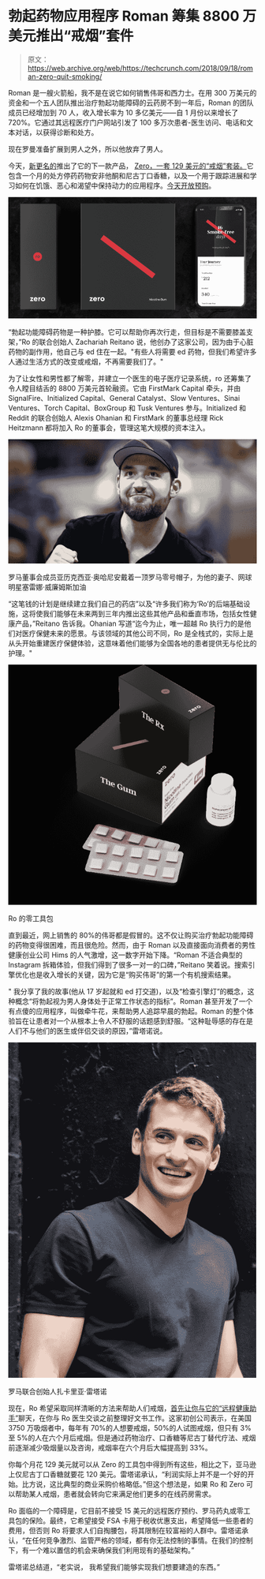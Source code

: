 # 勃起药物应用程序 Roman 筹集 8800 万美元推出“戒烟”套件 

> 原文：<https://web.archive.org/web/https://techcrunch.com/2018/09/18/roman-zero-quit-smoking/>

Roman 是一艘火箭船，我不是在说它如何销售伟哥和西力士。在用 300 万美元的资金和一个五人团队推出治疗勃起功能障碍的云药房不到一年后，Roman 的团队成员已经增加到 70 人，收入增长率为 10 多亿美元——自 1 月份以来增长了 720%。它通过其远程医疗门户网站引发了 100 多万次患者-医生访问、电话和文本对话，以获得诊断和处方。

现在罗曼准备扩展到男人之外，所以他放弃了男人。

今天，[新更名的](https://web.archive.org/web/20221210065936/https://ro.co/)推出了它的下一款产品， [Zero，一套 129 美元的“戒烟”套装。](https://web.archive.org/web/20221210065936/https://quitwithzero.com/)它包含一个月的处方停药药物安非他酮和尼古丁口香糖，以及一个用于跟踪进展和学习如何在饥饿、恶心和渴望中保持动力的应用程序。[今天开放预购](https://web.archive.org/web/20221210065936/https://quitwithzero.com/)。

![](img/2d2b383e8a6f342a0484046c835efbd0.png)

“勃起功能障碍药物是一种护膝。它可以帮助你再次行走，但目标是不需要膝盖支架，”Ro 的联合创始人 Zachariah Reitano 说，他创办了这家公司，因为由于心脏药物的副作用，他自己与 ed 住在一起。"有些人将需要 ed 药物，但我们希望许多人通过生活方式的改变或戒烟，不再需要我们了。"

为了让女性和男性都了解零，并建立一个医生的电子医疗记录系统，ro 还筹集了令人瞠目结舌的 8800 万美元首轮融资。它由 FirstMark Capital 牵头，并由 SignalFire、Initialized Capital、General Catalyst、Slow Ventures、Sinai Ventures、Torch Capital、BoxGroup 和 Tusk Ventures 参与。Initialized 和 Reddit 的联合创始人 Alexis Ohanian 和 FirstMark 的董事总经理 Rick Heitzmann 都将加入 Ro 的董事会，管理这笔大规模的资本注入。

![](img/c081bc69c794733ff189b21212a75933.png)

罗马董事会成员亚历克西亚·奥哈尼安戴着一顶罗马零号帽子，为他的妻子、网球明星塞雷娜·威廉姆斯加油

“这笔钱的计划是继续建立我们自己的药店”以及“许多我们称为‘Ro’的后端基础设施，这将使我们能够在未来两到三年内推出这些其他产品和垂直市场，包括女性健康产品，”Reitano 告诉我。Ohanian 写道“迄今为止，唯一超越 Ro 执行力的是他们对医疗保健未来的愿景。与该领域的其他公司不同，Ro 是全栈式的，实际上是从头开始重建医疗保健体验，这意味着他们能够为全国各地的患者提供无与伦比的护理。"

![](img/590856c247facea3e5dcacea56828547.png)

Ro 的零工具包

直到最近，网上销售的 80%的伟哥都是假冒的。这不仅让购买治疗勃起功能障碍的药物变得很困难，而且很危险。然而，由于 Roman 以及直接面向消费者的男性健康创业公司 Hims 的人气激增，这一数字开始下降。“Roman 不适合典型的 Instagram 拆箱体验，但我们得到了很多一对一的口碑，”Reitano 笑着说。搜索引擎优化也是收入增长的关键，因为它是“购买伟哥”的第一个有机搜索结果。

" 我分享了我的故事(他从 17 岁起就和 ed 打交道)，以及“检查引擎灯”的概念，这种概念“将勃起视为男人身体处于正常工作状态的指标”。Roman 甚至开发了一个有点傻的应用程序，叫做牵牛花，来帮助男人追踪早晨的勃起。Roman 的整个体验旨在让患者对一个从根本上令人不舒服的话题感到舒服。“这种耻辱感的存在是人们不与他们的医生或伴侣交谈的原因，”雷塔诺说。

![](img/826afad72c2d1f8b8f055f32149030fd.png)

罗马联合创始人扎卡里亚·雷塔诺

现在，Ro 希望采取同样清晰的方法来帮助人们戒烟，[首先让你与它的“远程健康助手”](https://web.archive.org/web/20221210065936/https://start.ro.co/zero/smoking/)聊天，在你与 Ro 医生交谈之前整理好文书工作。这家初创公司表示，在美国 3750 万吸烟者中，每年有 70%的人想要戒烟，50%的人试图戒烟，但只有 3%至 5%的人在六个月后戒烟。但是通过药物治疗、口香糖等尼古丁替代疗法、戒烟前逐渐减少吸烟量以及咨询，戒烟率在六个月后大幅提高到 33%。

你每个月花 129 美元就可以从 Zero 的工具包中得到所有这些，相比之下，亚马逊上仅尼古丁口香糖就要花 120 美元。雷塔诺承认，“利润实际上并不是一个好的开始。比方说，这比典型的商业采购价格略低。”但这个想法是，如果 Ro 和 Zero 可以帮助某人戒烟，患者就会转向它来满足他们更多的在线药房需求。

Ro 面临的一个障碍是，它目前不接受 15 美元的远程医疗预约、罗马药丸或零工具包的保险。最终，它希望接受 FSA 卡用于税收优惠支出，希望降低一些患者的费用，但否则 Ro 将要求人们自掏腰包，将其限制在较富裕的人群中。雷塔诺承认，“在任何竞争激烈、监管严格的领域，都有你无法控制的事情。在我们的控制下，有一个难以置信的机会来确保我们利用现有的基础架构。”

雷塔诺总结道，“老实说，  我希望我们能够实现我们想要建造的东西。”